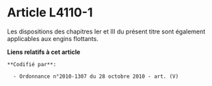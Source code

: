# Article L4110-1

Les dispositions des chapitres Ier et III du présent titre sont également applicables aux engins flottants.

**Liens relatifs à cet article**

	**Codifié par**:

	  - Ordonnance n°2010-1307 du 28 octobre 2010 - art. (V)
